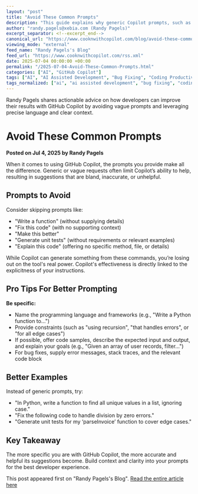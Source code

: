```yaml
---
layout: "post"
title: "Avoid These Common Prompts"
description: "This guide explains why generic Copilot prompts, such as 'write a function' or 'fix this code', often yield poor suggestions and how to craft more effective, specific prompts. It offers practical examples illustrating how to get meaningful results from GitHub Copilot by providing context, examples, and clear intent."
author: "randy.pagels@xebia.com (Randy Pagels)"
excerpt_separator: <!--excerpt_end-->
canonical_url: "https://www.cooknwithcopilot.com/blog/avoid-these-common-prompts.html"
viewing_mode: "external"
feed_name: "Randy Pagels's Blog"
feed_url: "https://www.cooknwithcopilot.com/rss.xml"
date: 2025-07-04 00:00:00 +00:00
permalink: "/2025-07-04-Avoid-These-Common-Prompts.html"
categories: ["AI", "GitHub Copilot"]
tags: ["AI", "AI Assisted Development", "Bug Fixing", "Coding Productivity", "Contextual Prompts", "Copilot Prompts", "Developer Experience", "GitHub Copilot", "Posts", "Programming Best Practices", "Prompt Engineering", "Unit Test Generation"]
tags_normalized: ["ai", "ai assisted development", "bug fixing", "coding productivity", "contextual prompts", "copilot prompts", "developer experience", "github copilot", "posts", "programming best practices", "prompt engineering", "unit test generation"]
---
```


Randy Pagels shares actionable advice on how developers can improve their results with GitHub Copilot by avoiding vague prompts and leveraging precise language and clear context.<!--excerpt_end-->

# Avoid These Common Prompts

**Posted on Jul 4, 2025 by Randy Pagels**

When it comes to using GitHub Copilot, the prompts you provide make all the difference. Generic or vague requests often limit Copilot’s ability to help, resulting in suggestions that are bland, inaccurate, or unhelpful.

## Prompts to Avoid

Consider skipping prompts like:

- "Write a function" (without supplying details)
- "Fix this code" (with no supporting context)
- "Make this better"
- "Generate unit tests" (without requirements or relevant examples)
- "Explain this code" (offering no specific method, file, or details)

While Copilot can generate something from these commands, you’re losing out on the tool's real power. Copilot's effectiveness is directly linked to the explicitness of your instructions.

## Pro Tips For Better Prompting

**Be specific:**

- Name the programming language and frameworks (e.g., "Write a Python function to…")
- Provide constraints (such as "using recursion", "that handles errors", or "for all edge cases")
- If possible, offer code samples, describe the expected input and output, and explain your goals (e.g., "Given an array of user records, filter…")
- For bug fixes, supply error messages, stack traces, and the relevant code block

## Better Examples

Instead of generic prompts, try:

- "In Python, write a function to find all unique values in a list, ignoring case."
- "Fix the following code to handle division by zero errors."
- "Generate unit tests for my ‘parseInvoice’ function to cover edge cases."

## Key Takeaway

The more specific you are with GitHub Copilot, the more accurate and helpful its suggestions become. Build context and clarity into your prompts for the best developer experience.

This post appeared first on "Randy Pagels's Blog". [Read the entire article here](https://www.cooknwithcopilot.com/blog/avoid-these-common-prompts.html)
